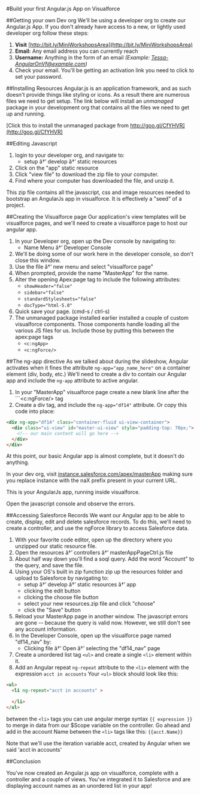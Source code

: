 #Build your first Angular.js App on Visualforce

##Getting your own Dev org
We'll be using a developer org to create our Angular.js App. If you don't already have access to a new, or lightly used developer org follow these steps:

1. __Visit__ [http://bit.ly/MiniWorkshopsArea](http://bit.ly/MiniWorkshopsArea) 
2. __Email:__ Any email address you can currently reach
3. __Username:__ Anything in the form of an email _(Example: Tessa-AngularOnVf@example.com)_
4. Check your email. You'll be getting an activation link you need to click to set your password.

##Installing Resources
Angular.js is an application framework, and as such doesn't provide things like styling or icons. As a result there are numerous files we need to get setup. The link below will install an *unmanaged* package in your development org that contains all the files we need to get up and running. 

[Click this to install the unmanaged package from http://goo.gl/CfYHVR](http://goo.gl/CfYHVR)

##Editing Javascript
1. login to your developer org, and navigate to:
	- setup â†’ develop â†’ static resources
2. Click on the "app" static resource
3. Click "view file" to download the zip file to your computer.
4. Find where your computer has downloaded the file, and unzip it.

This zip file contains all the javascript, css and image resources needed to bootstrap an AngularJs app in visualforce. It is effectively a "seed" of a project. 

##Creating the Visualforce page
Our application's view templates will be visualforce pages, and we'll need to create a visualforce page to host our angular app. 

1. In your Developer org, open up the Dev console by navigating to: 
	- Name Menu â†’ Developer Console
2. We'll be doing some of our work here in the developer console, so don't close this window.
3. Use the file â†’ new menu and select "visualforce page"
4. When prompted, provide the name "MasterApp" for the name.
5. Alter the opening Apex:page tag to include the following attributes:
	- ```showHeader="false"```
	- ```sidebar="false"```
	- ```standardStylesheets="false"```
	- ```docType="html-5.0"```
6. Quick save your page. (cmd-s / ctrl-s)
7. The unmanaged package installed earlier installed a couple of custom visualforce components. Those components handle loading all the various JS files for us. Include those by putting this between the apex:page tags
	- ```<c:ngApp>```
	- ```<c:ngForce/>```

##The ng-app directive
As we talked about during the slideshow, Angular activates when it fines the attribute ```ng-app="app_name_here"``` on a container element (div, body, etc.) We'll need to create a div to contain our Angular app and include the ```ng-app``` attribute to active angular.

1. In your "MasterApp" visualforce page create a new blank line after the ```<c:ngForce/> tag
2. Create a div tag, and include the ```ng-app="df14"``` attribute. Or copy this code into place:

```html
<div ng-app="df14" class="container-fluid ui-view-container">
  <div class="ui-view" id="master-ui-view" style="padding-top: 70px;">
    <!-- our main content will go here -->
  </div>
</div>
```

At this point, our basic Angular app is almost complete, but it doesn't do anything.

In your dev org, visit [instance.salesforce.com/apex/masterApp](instance.salesforce.com/apex/masterApp) making sure you replace instance with the naX prefix present in your current URL.

This is your AngularJs app, running inside visualforce.

Open the javascript console and observe the errors.

##Accessing Salesforce Records
We want our Angular app to be able to create, display, edit and delete salesforce records. To do this, we'll need to create a controller, and use the ngForce library to access Salesforce data.

1. With your favorite code editor, open up the directory where you unzipped our static resource file.
2. Open the resources â†’ controllers â†’ masterAppPageCtrl.js file
3. About half way down you'll find a soql query. Add the word "Account" to the query, and save the file.
4. Using your OS's built in zip function zip up the resources folder and upload to Salesforce by navigating to:
	- setup â†’ develop â†’ static resources â†’ app
	- clicking the edit button
	- clicking the choose file button
	- select your new resources.zip file and click "choose"
	- click the "Save" button
5. Reload your MasterApp page in another window. The javascript errors are gone -- because the query is valid now. However, we still don't see any account information.
6. In the Developer Console, open up the visualforce page named "df14_nav" by:
	- Clicking file â†’ Open â†’ selecting the "df14_nav" page
7. Create a unordered list tag ```<ul>``` and create a single ```<li>``` element within it. 
8. Add an Angular repeat ```ng-repeat``` attribute to the ```<li>``` element with the expression ```acct in accounts``` Your ```<ul>``` block should look like this:

```html
<ul>
  <li ng-repeat="acct in accounts" >
	
  </li>
</ul>
```
between the ```<li>``` tags you can use angular merge syntax ```{{ expression }} ``` to merge in data from our $Scope variable on the controller. Go ahead and add in the account Name between the ```<li>``` tags like this:
``` {{acct.Name}} ``` 

Note that we'll use the iteration variable acct, created by Angular when we said 'acct in accounts'  

##Conclusion

You've now created an Angular.js app on visualforce, complete with a controller and a couple of views. You've integrated it to Salesforce and are displaying account names as an unordered list in your app! 
